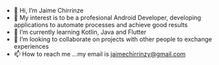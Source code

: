 - 👋 Hi, I’m Jaime Chirrinze
- 👀 My interest is to be a profesional Android Developer, developing applications to automate processes and achieve good results
- 🌱 I’m currently learning Kotlin, Java and Flutter
- 💞️ I’m looking to collaborate on projects with other people to exchange experiences
- 📫 How to reach me ...my email is jaimechirrinzy@gmail.com

<!---
Jaime Chrrinze is a ✨ special ✨ repository because its `README.md` (this file) appears on your GitHub profile.
You can click the Preview link to take a look at your changes.
--->
